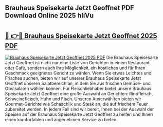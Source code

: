 ## Brauhaus Speisekarte Jetzt Geoffnet PDF Download Online 2025 hIiVu

# <h2><a href="http://gc7pyi.nevu.top/?p=Brauhaus+Speisekarte+Jetzt+Geoffnet">🔗 👉🔴 Brauhaus Speisekarte Jetzt Geoffnet 2025 PDF</a></h2>

[![Brauhaus Speisekarte Jetzt Geoffnet 2025 PDF](https://i.imgur.com/dBaPXMq.png)](http://gc7pyi.nevu.top/?p=Brauhaus+Speisekarte+Jetzt+Geoffnet)
Die Brauhaus Speisekarte Jetzt Geoffnet ist nicht nur eine Liste von Gerichten in einem Restaurant oder Café, sondern auch Ihre Möglichkeit, ein köstliches und für Ihren Geschmack geeignetes Gericht zu wählen. Wenn Sie etwas Leichtes und Frisches suchen, bieten wir auf unserer Brauhaus Speisekarte Jetzt Geoffnet unseren Salatbereich an, in dem Sie aus frischen Gemüse- und Obstsalaten wählen können. Für Fleischliebhaber bietet unsere Brauhaus Speisekarte Jetzt Geoffnet eine große Auswahl an Gerichten: Rindfleisch, Schweinefleisch, Huhn und Fisch. Unseren Auserwählten bieten wir Gourmet-Gerichte wie Schaschlik und Steak an, die auf frischem Feuer zubereitet werden. In jedem Fall sind wir bereit, Ihnen bei der Auswahl der Speisen auf der Brauhaus Speisekarte Jetzt Geoffnet zu helfen und Ihnen einen komfortablen und angenehmen Service zu bieten.
